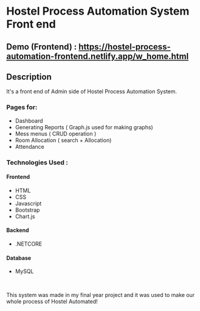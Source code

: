 # Hostel Process Automation System Front end <br>
## Demo (Frontend) : https://hostel-process-automation-frontend.netlify.app/w_home.html <br>
## Description
It's a front end of Admin side of Hostel Process Automation System.<br>
### Pages for:
- Dashboard
- Generating Reports ( Graph.js used for making graphs)
- Mess menus ( CRUD operation )
- Room Allocation ( search + Allocation)
- Attendance

### Technologies Used :<br>
#### Frontend
- HTML
- CSS
- Javascript
- Bootstrap
- Chart.js
#### Backend
- .NETCORE
#### Database
- MySQL
<br>


This system was made in my final year project and it was used to make our whole process of Hostel Automated!
